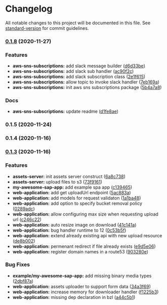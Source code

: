 # Changelog

All notable changes to this project will be documented in this file. See [standard-version](https://github.com/conventional-changelog/standard-version) for commit guidelines.

### [0.1.8](https://github.com/NextFaze/cdk-extensions/compare/v0.1.5...v0.1.8) (2020-11-27)


### Features

* **aws-sns-subscriptions:** add slack message builder ([d6d33be](https://github.com/NextFaze/cdk-extensions/commit/d6d33bed1fa57940e5d32b6ece4d2ddd5cdd2f91))
* **aws-sns-subscriptions:** add slack sub handler ([ac90f2c](https://github.com/NextFaze/cdk-extensions/commit/ac90f2c1f76bb7396e275c16ee100d2e039c9a6f))
* **aws-sns-subscriptions:** add slack subscription class ([2e1f615](https://github.com/NextFaze/cdk-extensions/commit/2e1f61563efb628bfb7d980751e0e3b2f460dbc6))
* **aws-sns-subscriptions:** allow topic to invoke slack handler ([7eb169a](https://github.com/NextFaze/cdk-extensions/commit/7eb169ac526ae3beac9d2aa59d9231eee50de816))
* **aws-sns-subscriptions:** init aws sns subscriptions package ([5b4a7a8](https://github.com/NextFaze/cdk-extensions/commit/5b4a7a86e0bea23cd6fe5dab4083a3438136878d))


### Docs

* **aws-sns-subscriptions:** update readme ([d1fe8ae](https://github.com/NextFaze/cdk-extensions/commit/d1fe8aee838a0162e4e5966001fa9172035925c6))

### 0.1.5 (2020-11-24)

### 0.1.4 (2020-11-16)

### [0.1.3](https://github.com/NextFaze/cdk-extensions/compare/v0.1.2...v0.1.3) (2020-11-16)

### Features

- **assets-server:** init assets server construct ([6a8c738](https://github.com/NextFaze/cdk-extensions/commit/6a8c7387646652270844a889a0a1c70982ca861e))
- **assets-server:** upload files to s3 ([73f9161](https://github.com/NextFaze/cdk-extensions/commit/73f91613cdcba04c0c1c3c90739c7a8178fc3068))
- **my-awesome-sap-app:** add example spa app ([c139465](https://github.com/NextFaze/cdk-extensions/commit/c1394658ac42d30320d470f76c0dae8bd89c19d0))
- **web-application:** add get uploadUrl endpoint ([5ac883a](https://github.com/NextFaze/cdk-extensions/commit/5ac883a90af0c48b9f11be8856bea01452e9d944))
- **web-application:** add models for request validaton ([1a1ba48](https://github.com/NextFaze/cdk-extensions/commit/1a1ba488cdd22e01e12bde9a4f1d8dd224ddb8d7))
- **web-application:** add option to specify bucket removal policy ([0289adc](https://github.com/NextFaze/cdk-extensions/commit/0289adc60a98be481e5c20e66ffe54de3b20e5fd))
- **web-application:** allow configuring max size when requesting upload url ([c246c22](https://github.com/NextFaze/cdk-extensions/commit/c246c223317fb396ed9e8db0e54be059de25d6c0))
- **web-application:** auto resize image on download ([41c141a](https://github.com/NextFaze/cdk-extensions/commit/41c141a7607a6a58395421de7abda1a27661a4b0))
- **web-application:** bug handler runtime to 12 ([0c53b5f](https://github.com/NextFaze/cdk-extensions/commit/0c53b5f54d2294f54b0508782d9663f7c59d9fa4))
- **web-application:** extend already existing api with new upload resource ([de8b002](https://github.com/NextFaze/cdk-extensions/commit/de8b0024768bf1851dbf3dedca9f3f6698ccaa69))
- **web-application:** permenant redirect if file already exists ([e9d5e06](https://github.com/NextFaze/cdk-extensions/commit/e9d5e063f8f12c7b1a87e38c154e9573b4516476))
- **web-application:** register domain names in a route53 ([903280e](https://github.com/NextFaze/cdk-extensions/commit/903280ef0554ca7d51bcace99005b08b6c88eb1e))

### Bug Fixes

- **example/my-awesome-sap-app:** add missing binary media types ([2dbf87a](https://github.com/NextFaze/cdk-extensions/commit/2dbf87a2357936ba9ddedc5ba8d55bd0928b54be))
- **web-application:** assets uploader to support form data ([34a3f69](https://github.com/NextFaze/cdk-extensions/commit/34a3f69427972dc8218d294e8a6d5452f05c1b5f))
- **web-application:** increase memory for downloader handler ([f1225b3](https://github.com/NextFaze/cdk-extensions/commit/f1225b39e00367725a04ad8d8b67d073ec558649))
- **web-application:** missing dep declaration in bzl ([a44c5b1](https://github.com/NextFaze/cdk-extensions/commit/a44c5b1407390fa1ff410fbeaed374e7bdad9317))

